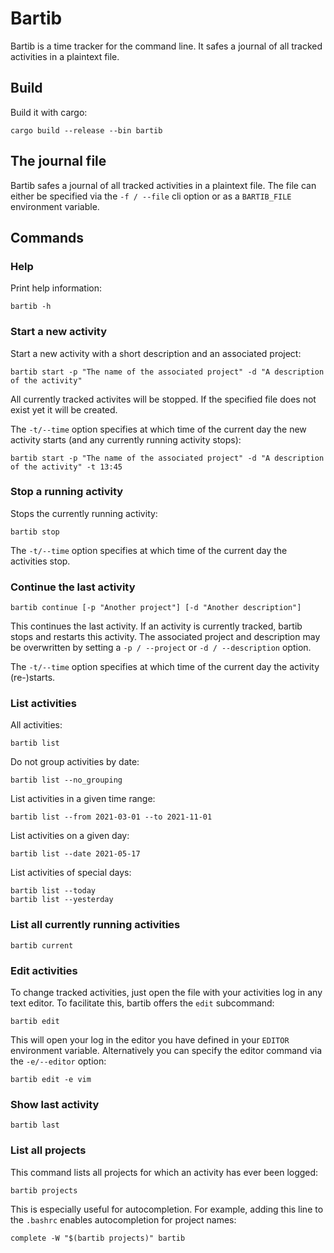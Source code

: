 # Bartib

Bartib is a time tracker for the command line. It safes a journal of all tracked activities in a plaintext file.

## Build

Build it with cargo:

```
cargo build --release --bin bartib
```

## The journal file

Bartib safes a journal of all tracked activities in a plaintext file. The file can either be specified via the `-f / --file` cli option or as a `BARTIB_FILE` environment variable.  

## Commands

### Help

Print help information:

```
bartib -h
```

### Start a new activity

Start a new activity with a short description and an associated project:

```
bartib start -p "The name of the associated project" -d "A description of the activity"
```

All currently tracked activites will be stopped. If the specified file does not exist yet it will be created.

The `-t/--time` option specifies at which time of the current day the new activity starts (and any currently running activity stops):

```
bartib start -p "The name of the associated project" -d "A description of the activity" -t 13:45
```

### Stop a running activity

Stops the currently running activity:

```
bartib stop
```

The `-t/--time` option specifies at which time of the current day the activities stop.

### Continue the last activity

```
bartib continue [-p "Another project"] [-d "Another description"]
```

This continues the last activity. If an activity is currently tracked, bartib stops and restarts this activity. The associated project and description may be overwritten by setting a `-p / --project` or `-d / --description` option.

The `-t/--time` option specifies at which time of the current day the  activity (re-)starts.

### List activities

All activities:

```
bartib list
```

Do not group activities by date:

```
bartib list --no_grouping
```

List activities in a given time range:

```
bartib list --from 2021-03-01 --to 2021-11-01
```

List activities on a given day:

```
bartib list --date 2021-05-17
```

List activities of special days:

```
bartib list --today
bartib list --yesterday
```

### List all currently running activities

```
bartib current
```

### Edit activities

To change tracked activities, just open the file with your activities log in any text editor. To facilitate this, bartib offers the `edit` subcommand:

```
bartib edit
```

This will open your log in the editor you have defined in your `EDITOR` environment variable. Alternatively you can specify the editor command via the `-e/--editor` option:

```
bartib edit -e vim
```

### Show last activity

```
bartib last
```

### List all projects

This command lists all projects for which an activity has ever been logged:

```
bartib projects
```

This is especially useful for autocompletion. For example, adding this line to the `.bashrc` enables autocompletion for project names:

```
complete -W "$(bartib projects)" bartib
```